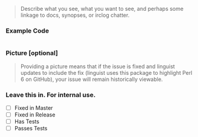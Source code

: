 > Describe what you see, what you want to see, and perhaps some linkage to docs, synopses, or irclog chatter.

### Example Code
```perl6

```
### Picture [optional]
> Providing a picture means that if the issue is fixed and linguist updates to include the fix (linguist uses this package to highlight Perl 6 on GitHub), your issue will remain historically viewable.

### Leave this in. For internal use.
- [ ] Fixed in Master
- [ ] Fixed in Release
- [ ] Has Tests
- [ ] Passes Tests
